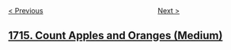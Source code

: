 <!--|This file generated by command(leetcode description); DO NOT EDIT.    |-->
<!--+----------------------------------------------------------------------+-->
<!--|@author    openset <openset.wang@gmail.com>                           |-->
<!--|@link      https://github.com/openset                                 |-->
<!--|@home      https://github.com/openset/leetcode                        |-->
<!--+----------------------------------------------------------------------+-->

[< Previous](../sum-of-special-evenly-spaced-elements-in-array "Sum Of Special Evenly-Spaced Elements In Array")
　　　　　　　　　　　　　　　　
[Next >](../calculate-money-in-leetcode-bank "Calculate Money in Leetcode Bank")

## [1715. Count Apples and Oranges (Medium)](https://leetcode.com/problems/count-apples-and-oranges "")



